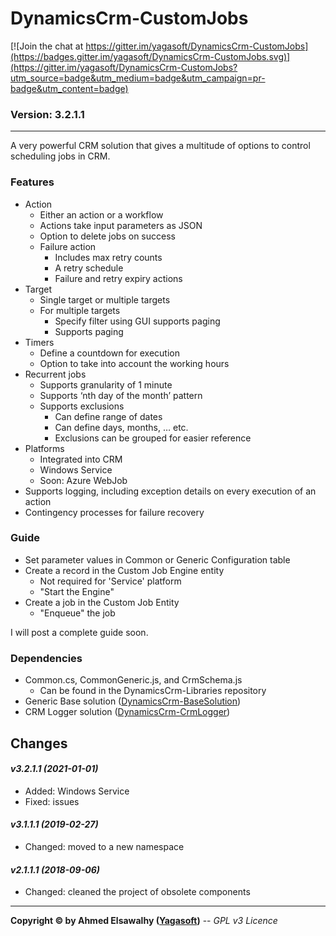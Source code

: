 # DynamicsCrm-CustomJobs

[![Join the chat at https://gitter.im/yagasoft/DynamicsCrm-CustomJobs](https://badges.gitter.im/yagasoft/DynamicsCrm-CustomJobs.svg)](https://gitter.im/yagasoft/DynamicsCrm-CustomJobs?utm_source=badge&utm_medium=badge&utm_campaign=pr-badge&utm_content=badge)

### Version: 3.2.1.1
---

A very powerful CRM solution that gives a multitude of options to control scheduling jobs in CRM.

### Features

  + Action
    + Either an action or a workflow
    + Actions take input parameters as JSON
    + Option to delete jobs on success
    + Failure action
      + Includes max retry counts
      + A retry schedule
      + Failure and retry expiry actions
  + Target
    + Single target or multiple targets
    + For multiple targets
      + Specify filter using GUI supports paging
      + Supports paging
  + Timers
    + Define a countdown for execution
    + Option to take into account the working hours
  + Recurrent jobs
    + Supports granularity of 1 minute
    + Supports ‘nth day of the month’ pattern
    + Supports exclusions
      + Can define range of dates
      + Can define days, months, … etc.
      + Exclusions can be grouped for easier reference
  + Platforms
    + Integrated into CRM
	+ Windows Service
	+ Soon: Azure WebJob
  + Supports logging, including exception details on every execution of an action
  + Contingency processes for failure recovery

### Guide

  + Set parameter values in Common or Generic Configuration table
  + Create a record in the Custom Job Engine entity
	+ Not required for 'Service' platform
	+ "Start the Engine"
  + Create a job in the Custom Job Entity
	+ "Enqueue" the job

I will post a complete guide soon.

### Dependencies

  + Common.cs, CommonGeneric.js, and CrmSchema.js
    + Can be found in the DynamicsCrm-Libraries repository
  + Generic Base solution ([DynamicsCrm-BaseSolution](https://github.com/yagasoft/DynamicsCrm-BaseSolution))
  + CRM Logger solution ([DynamicsCrm-CrmLogger](https://github.com/yagasoft/DynamicsCrm-CrmLogger))
		
## Changes

#### _v3.2.1.1 (2021-01-01)_
+ Added: Windows Service
+ Fixed: issues
#### _v3.1.1.1 (2019-02-27)_
+ Changed: moved to a new namespace
#### _v2.1.1.1 (2018-09-06)_
+ Changed: cleaned the project of obsolete components

---
**Copyright &copy; by Ahmed Elsawalhy ([Yagasoft](http://yagasoft.com))** -- _GPL v3 Licence_
